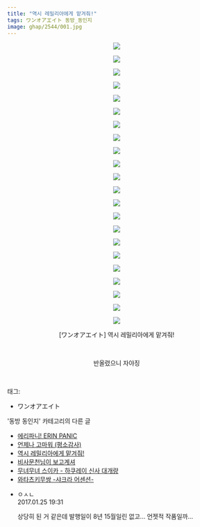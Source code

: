 ```yaml
---
title: "역시 레밀리아에게 맡겨줘!"
tags: ワンオアエイト 동방_동인지
image: ghap/2544/001.jpg
---
```

<div class="article">
<p style="text-align: center; clear: none; float: none;"><img src="{{ site.nasurl }}/ghap/2544/001.jpg"/></p>
<p style="text-align: center; clear: none; float: none;"><img src="{{ site.nasurl }}/ghap/2544/002.jpg"/></p>
<p style="text-align: center; clear: none; float: none;"><img src="{{ site.nasurl }}/ghap/2544/003.jpg"/></p>
<p style="text-align: center; clear: none; float: none;"><img src="{{ site.nasurl }}/ghap/2544/004.jpg"/></p>
<p style="text-align: center; clear: none; float: none;"><img src="{{ site.nasurl }}/ghap/2544/005.jpg"/></p>
<p style="text-align: center; clear: none; float: none;"><img src="{{ site.nasurl }}/ghap/2544/006.jpg"/></p>
<p style="text-align: center; clear: none; float: none;"><img src="{{ site.nasurl }}/ghap/2544/007.jpg"/></p>
<p style="text-align: center; clear: none; float: none;"><img src="{{ site.nasurl }}/ghap/2544/008.jpg"/></p>
<p style="text-align: center; clear: none; float: none;"><img src="{{ site.nasurl }}/ghap/2544/009.jpg"/></p>
<p style="text-align: center; clear: none; float: none;"><img src="{{ site.nasurl }}/ghap/2544/010.jpg"/></p>
<p style="text-align: center; clear: none; float: none;"><img src="{{ site.nasurl }}/ghap/2544/011.jpg"/></p>
<p style="text-align: center; clear: none; float: none;"><img src="{{ site.nasurl }}/ghap/2544/012.jpg"/></p>
<p style="text-align: center; clear: none; float: none;"><img src="{{ site.nasurl }}/ghap/2544/013.jpg"/></p>
<p style="text-align: center; clear: none; float: none;"><img src="{{ site.nasurl }}/ghap/2544/014.jpg"/></p>
<p style="text-align: center; clear: none; float: none;"><img src="{{ site.nasurl }}/ghap/2544/015.jpg"/></p>
<p style="text-align: center; clear: none; float: none;"><img src="{{ site.nasurl }}/ghap/2544/016.jpg"/></p>
<p style="text-align: center; clear: none; float: none;"><img src="{{ site.nasurl }}/ghap/2544/017.jpg"/></p>
<p style="text-align: center; clear: none; float: none;"><img src="{{ site.nasurl }}/ghap/2544/018.jpg"/></p>
<p style="text-align: center; clear: none; float: none;"><img src="{{ site.nasurl }}/ghap/2544/019.jpg"/></p>
<p style="text-align: center; clear: none; float: none;"><img src="{{ site.nasurl }}/ghap/2544/020.jpg"/></p>
<p style="text-align: center; clear: none; float: none;"><img src="{{ site.nasurl }}/ghap/2544/021.jpg"/></p>
<p style="text-align: center; clear: none; float: none;"><img src="{{ site.nasurl }}/ghap/2544/022.jpg"/></p>
<p style="text-align: center; clear: none; float: none;">[ワンオアエイト] 역시 레밀리아에게 맡겨줘!</p>
<p style="text-align: center; clear: none; float: none;"><br/></p>
<p style="text-align: center; clear: none; float: none;">반올렸으니 자야징</p>
<p><br/></p>
</div><div class="tagTrail">
<p>태그: </p>
<ul>
<li>ワンオアエイト</li>
</ul>
</div><div class="another">
<p>'동방 동인지' 카테고리의 다른 글</p>
<ul>
<li><a href="/2016-10-12-ghap_2547">에리파니! ERIN PANIC</a></li>
<li><a href="/2016-10-12-ghap_2546">언제나 고마워 (평소감사)</a></li>
<li><a href="/2016-10-11-ghap_2544">역시 레밀리아에게 맡겨줘!</a></li>
<li><a href="/2016-10-11-ghap_2543">비사문천님이 보고계셔</a></li>
<li><a href="/2016-10-11-ghap_2541">무녀무녀 스이카 - 하쿠레이 신사 대개량</a></li>
<li><a href="/2016-10-11-ghap_2540">와타츠키무쌍 -샤크라 어센션-</a></li>
</ul>
</div><div class="cb_module cb_fluid">
<div class="cb_wrt cb_profile">
<div class="comment">
<ul>
<li class="cb_thumb_off" id="comment14900131">
<div class="cb_comment_area">
<div class="cb_info_area">
<div class="cb_section">
<span class="cb_nick_name">ㅇㅅㄴ</span>
</div>
<div class="cb_section">
<span class="cb_date">2017.01.25 19:31 </span>
</div>
</div>
<div class="cb_dsc_comment">
<p class="cb_dsc">
											상당히 된 거 같은데 발행일이 8년 15월일린 없고... 언젯적 작품일까...
										</p>
</div>
</div></li>
</ul>
</div>
</div><!-- commentList close -->
</div>